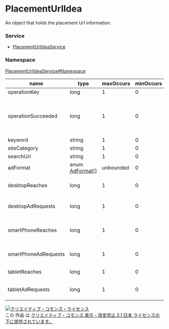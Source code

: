 # PlacementUrlIdea
An object that holds the placement Url information.
### Service
+ [PlacementUrlIdeaService](../../services/PlacementUrlIdeaService.md)

### Namespace
[PlacementUrlIdeaService#Namespace](../../services/PlacementUrlIdeaService.md#namespace)

| name | type | maxOccurs | minOccurs | response | add | set | remove | description | 
|---|---|---|---|---|---|---|---|---|
| operationKey| long| 1| 0| ○| -| -| -| Number |
| operationSucceeded| long| 1| 0| ○| -| -| -| Determination as to whether it was able to search from white list (success: true fixed) |
| keyword| string| 1| 0| ○| -| -| -| Search Keyword |
| siteCategory| string| 1| 0| ○| -| -| -| Search Category |
| searchUrl| string| 1| 0| ○| -| -| -| URL |
| adFormat| enum <a href="./AdFormat.md">AdFormat</a>[]| unbounded| 0| ○| -| -| -| Advertisement format |
| desktopReaches| long| 1| 0| ○| -| -| -| Reach Number of PC(1000 In the case of 0) |
| desktopAdRequests| long| 1| 0| ○| -| -| -| AD Number of PC(1000 In the case of 0) |
| smartPhoneReaches| long| 1| 0| ○| -| -| -| Reach Number of SmartPhone (1000 In the case of 0) |
| smartPhoneAdRequests| long| 1| 0| ○| -| -| -| AD Number of SmartPhone(1000 In the case of 0) |
| tabletReaches| long| 1| 0| ○| -| -| -| Tablet(1000 In the case of 0) |
| tabletAdRequests| long| 1| 0| ○| -| -| -| AD Number of Tablet (1000 In the case of 0) |

<a rel="license" href="http://creativecommons.org/licenses/by-nd/2.1/jp/"><img alt="クリエイティブ・コモンズ・ライセンス" style="border-width:0" src="https://i.creativecommons.org/l/by-nd/2.1/jp/88x31.png" /></a><br />この 作品 は <a rel="license" href="http://creativecommons.org/licenses/by-nd/2.1/jp/">クリエイティブ・コモンズ 表示 - 改変禁止 2.1 日本 ライセンスの下に提供されています。</a>
